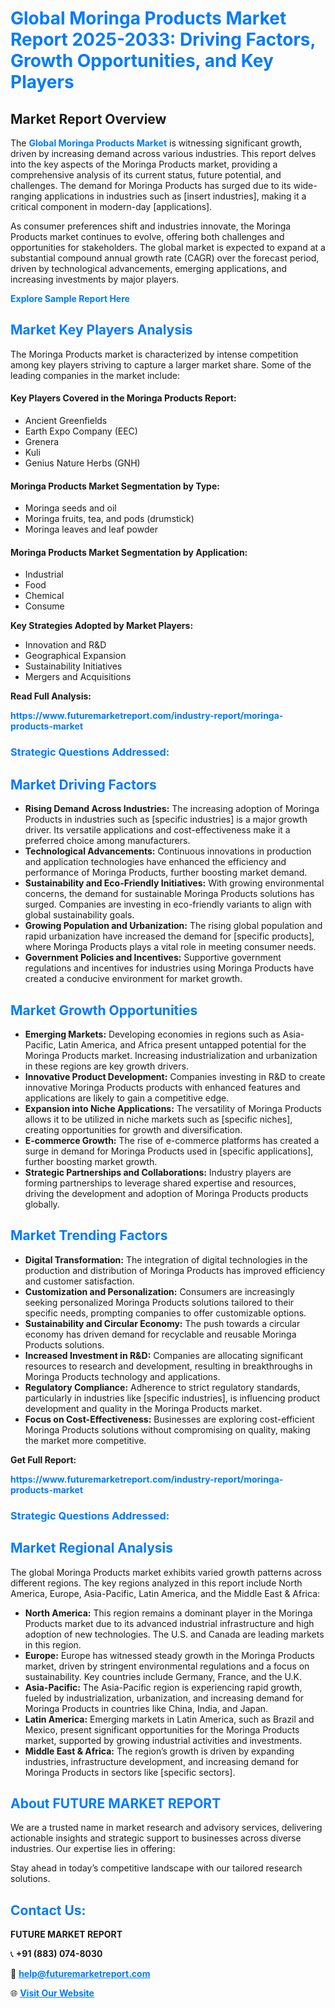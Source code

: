 <h1 style="color: #007BFF;">Global Moringa Products Market Report 2025-2033: Driving Factors, Growth Opportunities, and Key Players</h1>

<section id="overview">
<h2>Market Report Overview</h2>
<p>The <a href="https://www.futuremarketreport.com/industry-report/moringa-products-market" style="color: #007BFF; text-decoration: none;"><strong>Global Moringa Products Market</strong></a> is witnessing significant growth, driven by increasing demand across various industries. This report delves into the key aspects of the Moringa Products market, providing a comprehensive analysis of its current status, future potential, and challenges. The demand for Moringa Products has surged due to its wide-ranging applications in industries such as [insert industries], making it a critical component in modern-day [applications].</p>
<p>As consumer preferences shift and industries innovate, the Moringa Products market continues to evolve, offering both challenges and opportunities for stakeholders. The global market is expected to expand at a substantial compound annual growth rate (CAGR) over the forecast period, driven by technological advancements, emerging applications, and increasing investments by major players.</p>
</section>

<section id="overview">
<p><a href="https://www.futuremarketreport.com/request-sample/reportId=104620" style="color: #007BFF; text-decoration: none;"><strong>Explore Sample Report Here</strong></a></p>
</section>

<section id="key-players">
<h2 style="color: #007BFF;">Market Key Players Analysis</h2>
<p>The Moringa Products market is characterized by intense competition among key players striving to capture a larger market share. Some of the leading companies in the market include:</p>
<h4>Key Players Covered in the Moringa Products Report:</h4>
<ul><li>Ancient Greenfields</li><li>Earth Expo Company (EEC)</li><li>Grenera</li><li>Kuli</li><li>Genius Nature Herbs (GNH)</li></ul>
<h4>Moringa Products Market Segmentation by Type:</h4>
<ul><li>Moringa seeds and oil</li><li>Moringa fruits, tea, and pods (drumstick)</li><li>Moringa leaves and leaf powder</li></ul>

<h4>Moringa Products Market Segmentation by Application:</h4>
<ul><li>Industrial</li><li>Food</li><li>Chemical</li><li>Consume</li></ul>
<p><strong>Key Strategies Adopted by Market Players:</strong></p>
<ul>
<li>Innovation and R&D</li>
<li>Geographical Expansion</li>
<li>Sustainability Initiatives</li>
<li>Mergers and Acquisitions</li>
</ul>
</section>

<section>
<p><strong>Read Full Analysis: </strong></p><a href="https://www.futuremarketreport.com/industry-report/moringa-products-market" style="color: #007BFF; text-decoration: none;"><strong>https://www.futuremarketreport.com/industry-report/moringa-products-market</strong></a>
<h3 style="color: #007BFF;">Strategic Questions Addressed:</h3>
</section>

<section id="driving-factors">
<h2 style="color: #007BFF;">Market Driving Factors</h2>
<ul>
<li><strong>Rising Demand Across Industries:</strong> The increasing adoption of Moringa Products in industries such as [specific industries] is a major growth driver. Its versatile applications and cost-effectiveness make it a preferred choice among manufacturers.</li>
<li><strong>Technological Advancements:</strong> Continuous innovations in production and application technologies have enhanced the efficiency and performance of Moringa Products, further boosting market demand.</li>
<li><strong>Sustainability and Eco-Friendly Initiatives:</strong> With growing environmental concerns, the demand for sustainable Moringa Products solutions has surged. Companies are investing in eco-friendly variants to align with global sustainability goals.</li>
<li><strong>Growing Population and Urbanization:</strong> The rising global population and rapid urbanization have increased the demand for [specific products], where Moringa Products plays a vital role in meeting consumer needs.</li>
<li><strong>Government Policies and Incentives:</strong> Supportive government regulations and incentives for industries using Moringa Products have created a conducive environment for market growth.</li>
</ul>
</section>

<section id="growth-opportunities">
<h2 style="color: #007BFF;">Market Growth Opportunities</h2>
<ul>
<li><strong>Emerging Markets:</strong> Developing economies in regions such as Asia-Pacific, Latin America, and Africa present untapped potential for the Moringa Products market. Increasing industrialization and urbanization in these regions are key growth drivers.</li>
<li><strong>Innovative Product Development:</strong> Companies investing in R&D to create innovative Moringa Products products with enhanced features and applications are likely to gain a competitive edge.</li>
<li><strong>Expansion into Niche Applications:</strong> The versatility of Moringa Products allows it to be utilized in niche markets such as [specific niches], creating opportunities for growth and diversification.</li>
<li><strong>E-commerce Growth:</strong> The rise of e-commerce platforms has created a surge in demand for Moringa Products used in [specific applications], further boosting market growth.</li>
<li><strong>Strategic Partnerships and Collaborations:</strong> Industry players are forming partnerships to leverage shared expertise and resources, driving the development and adoption of Moringa Products products globally.</li>
</ul>
</section>

<section id="trending-factors">
<h2 style="color: #007BFF;">Market Trending Factors</h2>
<ul>
<li><strong>Digital Transformation:</strong> The integration of digital technologies in the production and distribution of Moringa Products has improved efficiency and customer satisfaction.</li>
<li><strong>Customization and Personalization:</strong> Consumers are increasingly seeking personalized Moringa Products solutions tailored to their specific needs, prompting companies to offer customizable options.</li>
<li><strong>Sustainability and Circular Economy:</strong> The push towards a circular economy has driven demand for recyclable and reusable Moringa Products solutions.</li>
<li><strong>Increased Investment in R&D:</strong> Companies are allocating significant resources to research and development, resulting in breakthroughs in Moringa Products technology and applications.</li>
<li><strong>Regulatory Compliance:</strong> Adherence to strict regulatory standards, particularly in industries like [specific industries], is influencing product development and quality in the Moringa Products market.</li>
<li><strong>Focus on Cost-Effectiveness:</strong> Businesses are exploring cost-efficient Moringa Products solutions without compromising on quality, making the market more competitive.</li>
</ul>
</section>

<section>
<p><strong>Get Full Report: </strong></p><a href="https://www.futuremarketreport.com/industry-report/moringa-products-market" style="color: #007BFF; text-decoration: none;"><strong>https://www.futuremarketreport.com/industry-report/moringa-products-market</strong></a>
<h3 style="color: #007BFF;">Strategic Questions Addressed:</h3>
</section>


<section id="regional-analysis">
<h2 style="color: #007BFF;">Market Regional Analysis</h2>
<p>The global Moringa Products market exhibits varied growth patterns across different regions. The key regions analyzed in this report include North America, Europe, Asia-Pacific, Latin America, and the Middle East & Africa:</p>
<ul>
<li><strong>North America:</strong> This region remains a dominant player in the Moringa Products market due to its advanced industrial infrastructure and high adoption of new technologies. The U.S. and Canada are leading markets in this region.</li>
<li><strong>Europe:</strong> Europe has witnessed steady growth in the Moringa Products market, driven by stringent environmental regulations and a focus on sustainability. Key countries include Germany, France, and the U.K.</li>
<li><strong>Asia-Pacific:</strong> The Asia-Pacific region is experiencing rapid growth, fueled by industrialization, urbanization, and increasing demand for Moringa Products in countries like China, India, and Japan.</li>
<li><strong>Latin America:</strong> Emerging markets in Latin America, such as Brazil and Mexico, present significant opportunities for the Moringa Products market, supported by growing industrial activities and investments.</li>
<li><strong>Middle East & Africa:</strong> The region’s growth is driven by expanding industries, infrastructure development, and increasing demand for Moringa Products in sectors like [specific sectors].</li>
</ul>
</section>

<footer>
<h2 style="color: #007BFF;">About FUTURE MARKET REPORT</h2>
<p>We are a trusted name in market research and advisory services, delivering actionable insights and strategic support to businesses across diverse industries. Our expertise lies in offering:</p>

<p>Stay ahead in today’s competitive landscape with our tailored research solutions.</p>

<h2 style="color: #007BFF;">Contact Us:</h2>
<p><strong>FUTURE MARKET REPORT</strong></p>
<p>📞 <strong>+91 (883) 074-8030</strong></p>
<p>📧 <strong><a href="mailto:help@futuremarketreport.com" style="color: #007BFF;">help@futuremarketreport.com</a></strong></p>
<p>🌐 <strong><a href="https://www.futuremarketreport.com/" style="color: #007BFF;">Visit Our Website</a></strong></p>
</footer>